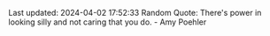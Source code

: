 Last updated: 2024-04-02 17:52:33
Random Quote: There's power in looking silly and not caring that you do. - Amy Poehler